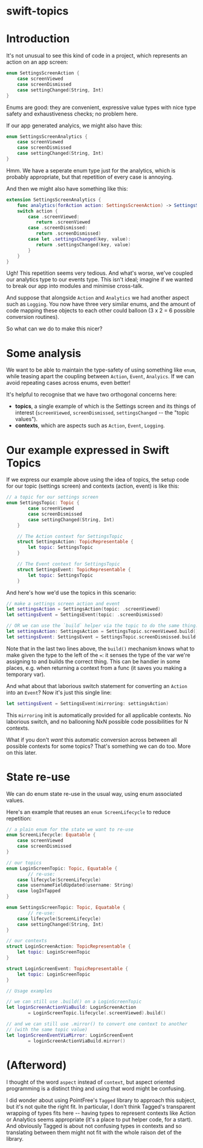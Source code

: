 # swift-topics

# Introduction

It's not unusual to see this kind of code in a project, which represents an action on an app screen:

```swift
enum SettingsScreenAction {
    case screenViewed
    case screenDismissed
    case settingChanged(String, Int)
}
```

Enums are good: they are convenient, expressive value types with nice type safety and exhaustiveness checks; no problem here.

If our app generated analyics, we might also have this:

```swift
enum SettingsScreenAnalytics {
    case screenViewed
    case screenDismissed
    case settingChanged(String, Int)
}
```

Hmm. We have a seperate enum type just for the analytics, which is probably appropriate, but that repetition of every case is annoying.

And then we might also have something like this:

```swift
extension SettingsScreenAnalytics {
    func analytics(forAction action: SettingsScreenAction) -> SettingsScreenAnalytics {
	switch action {
        case .screenViewed:
           return .screenViewed
        case .screenDismissed:
           return .screenDismissed)
        case let .settingsChanged(key, value):
           return .settingsChanged(key, value)
        }
    }
}
```

Ugh! This repetition seems very tedious. And what's worse, we've coupled our analytics type to our events type. This isn't ideal; imagine if we wanted to break our app into modules and minimise cross-talk.

And suppose that alongside `Action` and `Analytics` we had another aspect such as `Logging`. You now have three very similar enums, and the amount of code mapping these objects to each other could balloon (3 x 2 = 6 possible conversion routines).

So what can we do to make this nicer?

# Some analysis

We want to be able to maintain the type-safety of using something like `enum`, while teasing apart the coupling between `Action`, `Event`, `Analyics`. If we can avoid repeating cases across enums, even better!

It's helpful to recognise that we have two orthogonal concerns here: 

* **topics**, a single example of which is the Settings screen and its things of interest (`screenViewed`, `screenDismissed`, `settingsChanged` -- the "topic values"). 
* **contexts**, which are aspects such as `Action`, `Event`, `Logging`.

# Our example expressed in Swift Topics

If we express our example above using the idea of topics, the setup code for our topic (settings screen) and contexts (action, event) is like this:

```swift
// a topic for our settings screen
enum SettingsTopic: Topic {
        case screenViewed
    	case screenDismissed
    	case settingChanged(String, Int)
    }

    // The Action context for SettingsTopic
    struct SettingsAction: TopicRepresentable {
        let topic: SettingsTopic
    }

    // The Event context for SettingsTopic
    struct SettingsEvent: TopicRepresentable {
        let topic: SettingsTopic
    }
```

And here's how we'd use the topics in this scenario:

```swift
// make a settings screen action and event
let settingsAction = SettingsAction(topic: .screenViewed)
let settingsEvent = SettingsEvent(topic: .screenDismissed)

// OR we can use the `build` helper via the topic to do the same thing:
let settingsAction: SettingsAction = SettingsTopic.screenViewed.build()
let settingsEvent: SettingsEvent = SettingsTopic.screenDismissed.build()
```

Note that in the last two lines above, the `build()` mechanism knows what to make given the type to the left of the `=`: it senses the type of the var we're assigning to and builds the correct thing. This can be handier in some places, e.g. when returning a context from a func (it saves you making a temporary var).

And what about that laborious switch statement for converting an `Action` into an `Event`? Now it's just this single line:

```swift
let settingsEvent = SettingsEvent(mirroring: settingsAction)
```

This `mirroring` init is automatically provided for all applicable contexts. No laborious switch, and no ballooning NxN possible code possibilities for N contexts.

What if you don't *want* this automatic conversion across between all possible contexts for some topics? That's something we can do too. More on this later.

# State re-use

We can do enum state re-use in the usual way, using enum associated values.

Here's an example that reuses an `enum ScreenLifecycle` to reduce repetition:

```swift
// a plain enum for the state we want to re-use
enum ScreenLifecycle: Equatable {
    case screenViewed
    case screenDismissed
}

// our topics
enum LoginScreenTopic: Topic, Equatable {
    	// re-use:
    case lifecycle(ScreenLifecycle)
    case usernameFieldUpdated(username: String)
    case logInTapped
}

enum SettingsScreenTopic: Topic, Equatable {
    	// re-use:
    case lifecycle(ScreenLifecycle)
    case settingChanged(String, Int)
}

// our contexts
struct LoginScreenAction: TopicRepresentable {
    let topic: LoginScreenTopic
}

struct LoginScreenEvent: TopicRepresentable {
    let topic: LoginScreenTopic
}

// Usage examples

// we can still use .build() on a LoginScreenTopic
let loginScreenActionViaBuild: LoginScreenAction
    	= LoginScreenTopic.lifecycle(.screenViewed).build()

// and we can still use .mirror() to convert one context to another
// (with the same topic value)
let loginScreenEventViaMirror: LoginScreenEvent
    	= loginScreenActionViaBuild.mirror()
```


# (Afterword)

I thought of the word `aspect` instead of `context`, but aspect oriented programming is a distinct thing and using that word might be confusing.

I did wonder about using PointFree's `Tagged` library to approach this subject, but it's not quite the right fit. In particular, I don't think Tagged's transparent wrapping of types fits here -- having types to represent contexts like Action or Analytics seems appropriate (it's a place to put helper code, for a start).
And obviously Tagged is about not confusing types in contexts and so translating between them might not fit with the whole raison det of the library.